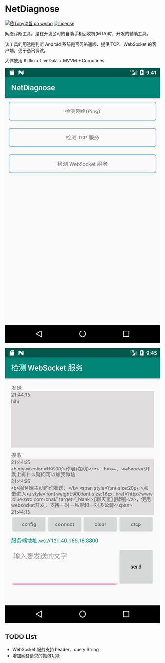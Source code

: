 # NetDiagnose

[![@Tony沈哲 on weibo](https://img.shields.io/badge/weibo-%40Tony%E6%B2%88%E5%93%B2-blue.svg)](http://www.weibo.com/fengzhizi715)
[![License](https://img.shields.io/badge/license-Apache%202-lightgrey.svg)](https://www.apache.org/licenses/LICENSE-2.0.html)

网络诊断工具，是在开发公司的自助手机回收机(MTA)时，开发的辅助工具。

该工具的用途是判断 Android 系统是否网络通顺、提供 TCP、WebSocket 的客户端，便于通讯调试。

大体使用 Kotlin + LiveData + MVVM + Coroutines 

![](images/1.png)

![](images/2.png)


## TODO List

* WebSocket 服务支持 header、query String
* 增加网络请求的抓包功能
